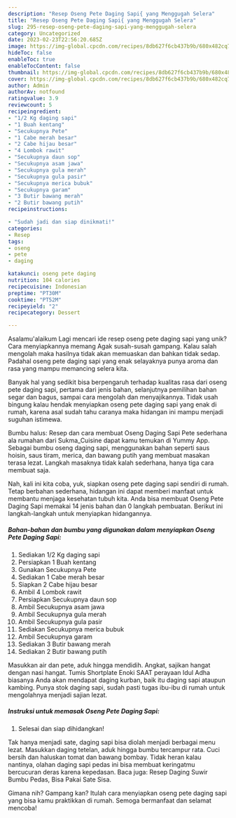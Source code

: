 ```yaml
---
description: "Resep Oseng Pete Daging Sapi{ yang Menggugah Selera"
title: "Resep Oseng Pete Daging Sapi{ yang Menggugah Selera"
slug: 295-resep-oseng-pete-daging-sapi-yang-menggugah-selera
category: Uncategorized
date: 2023-02-23T22:56:20.685Z
image: https://img-global.cpcdn.com/recipes/8db627f6cb437b9b/680x482cq70/oseng-pete-daging-sapi-foto-resep-utama.jpg
hideToc: false
enableToc: true
enableTocContent: false
thumbnail: https://img-global.cpcdn.com/recipes/8db627f6cb437b9b/680x482cq70/oseng-pete-daging-sapi-foto-resep-utama.jpg
cover: https://img-global.cpcdn.com/recipes/8db627f6cb437b9b/680x482cq70/oseng-pete-daging-sapi-foto-resep-utama.jpg
author: Admin
authorAv: notfound
ratingvalue: 3.9
reviewcount: 5
recipeingredient:
- "1/2 Kg daging sapi"
- "1 Buah kentang"
- "Secukupnya Pete"
- "1 Cabe merah besar"
- "2 Cabe hijau besar"
- "4 Lombok rawit"
- "Secukupnya daun sop"
- "Secukupnya asam jawa"
- "Secukupnya gula merah"
- "Secukupnya gula pasir"
- "Secukupnya merica bubuk"
- "Secukupnya garam"
- "3 Butir bawang merah"
- "2 Butir bawang putih"
recipeinstructions:

- "Sudah jadi dan siap dinikmati!"
categories:
- Resep
tags:
- oseng
- pete
- daging

katakunci: oseng pete daging 
nutrition: 104 calories
recipecuisine: Indonesian
preptime: "PT30M"
cooktime: "PT52M"
recipeyield: "2"
recipecategory: Dessert

---
```



Asalamu'alaikum Lagi mencari ide resep oseng pete daging sapi yang unik? Cara menyiapkannya memang Agak susah-susah gampang. Kalau salah mengolah maka hasilnya tidak akan memuaskan dan bahkan tidak sedap. Padahal oseng pete daging sapi yang enak selayaknya punya aroma dan rasa yang mampu memancing selera kita.


Banyak hal yang sedikit bisa berpengaruh terhadap kualitas rasa dari oseng pete daging sapi, pertama dari jenis bahan, selanjutnya pemilihan bahan segar dan bagus, sampai cara mengolah dan menyajikannya. Tidak usah bingung kalau hendak menyiapkan oseng pete daging sapi yang enak di rumah, karena asal sudah tahu caranya maka hidangan ini mampu menjadi suguhan istimewa.

Bumbu halus: Resep dan cara membuat Oseng Daging Sapi Pete sederhana ala rumahan dari Sukma_Cuisine dapat kamu temukan di Yummy App. Sebagai bumbu oseng daging sapi, menggunakan bahan seperti saus hoisin, saus tiram, merica, dan bawang putih yang membuat masakan terasa lezat. Langkah masaknya tidak kalah sederhana, hanya tiga cara membuat saja.


Nah, kali ini kita coba, yuk, siapkan oseng pete daging sapi sendiri di rumah. Tetap berbahan sederhana, hidangan ini dapat memberi manfaat untuk membantu menjaga kesehatan tubuh kita. Anda bisa membuat Oseng Pete Daging Sapi memakai 14 jenis bahan dan 0 langkah pembuatan. Berikut ini langkah-langkah untuk menyiapkan hidangannya.

<!--inarticleads1-->

##### Bahan-bahan dan bumbu yang digunakan dalam menyiapkan Oseng Pete Daging Sapi:

1. Sediakan 1/2 Kg daging sapi
1. Persiapkan 1 Buah kentang
1. Gunakan Secukupnya Pete
1. Sediakan 1 Cabe merah besar
1. Siapkan 2 Cabe hijau besar
1. Ambil 4 Lombok rawit
1. Persiapkan Secukupnya daun sop
1. Ambil Secukupnya asam jawa
1. Ambil Secukupnya gula merah
1. Ambil Secukupnya gula pasir
1. Sediakan Secukupnya merica bubuk
1. Ambil Secukupnya garam
1. Sediakan 3 Butir bawang merah
1. Sediakan 2 Butir bawang putih


Masukkan air dan pete, aduk hingga mendidih. Angkat, sajikan hangat dengan nasi hangat. Tumis Shortplate Enoki SAAT perayaan Idul Adha biasanya Anda akan mendapat daging kurban, baik itu daging sapi ataupun kambing. Punya stok daging sapi, sudah pasti tugas ibu-ibu di rumah untuk mengolahnya menjadi sajian lezat. 

<!--inarticleads2-->

##### Instruksi untuk memasak Oseng Pete Daging Sapi:


1. Selesai dan siap dihidangkan!

Tak hanya menjadi sate, daging sapi bisa diolah menjadi berbagai menu lezat. Masukkan daging tetelan, aduk hingga bumbu tercampur rata. Cuci bersih dan haluskan tomat dan bawang bombay. Tidak heran kalau nantinya, olahan daging sapi pedas ini bisa membuat keringatmu bercucuran deras karena kepedasan. Baca juga: Resep Daging Suwir Bumbu Pedas, Bisa Pakai Sate Sisa. 

Gimana nih? Gampang kan? Itulah cara menyiapkan oseng pete daging sapi yang bisa kamu praktikkan di rumah. Semoga bermanfaat dan selamat mencoba!
